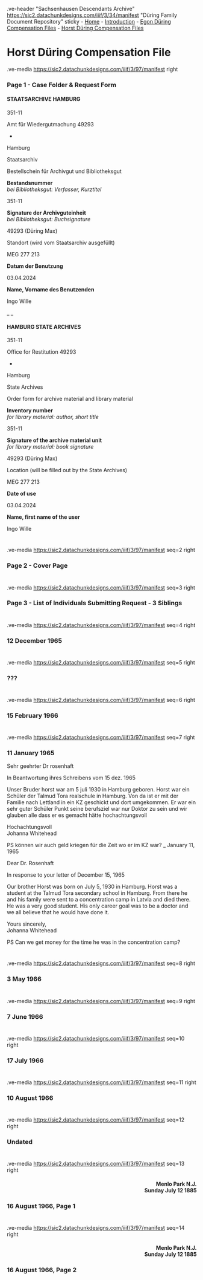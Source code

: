 .ve-header "Sachsenhausen Descendants Archive" https://sic2.datachunkdesigns.com/iiif/3/34/manifest "Düring Family Document Repository" sticky
    - [Home](/)
    - [Introduction](/introduction)
    - [Egon Düring Compensation Files](/egon-during-compensation)
    - [Horst Düring Compensation Files](/horst-during-compensation)
    
# Horst Düring Compensation File

.ve-media https://sic2.datachunkdesigns.com/iiif/3/97/manifest right

### Page 1 - Case Folder & Request Form

<b><h4>STAATSARCHIVE HAMBURG</h4></b>

351-11

Amt für Wiedergutmachung
49293

-

Hamburg

Staatsarchiv

Bestellschein für Archivgut und Bibliotheksgut

<b>Bestandsnummer</b><br><i>bei Bibliotheksgut: Verfasser, Kurztitel</i>

351-11

<b>Signature der Archivguteinheit</b><br><i>bei Bibliotheksgut: Buchsignature</i>

49293 (Düring Max)

Standort (wird vom Staatsarchiv ausgefüllt)

MEG 277 213

<b>Datum der Benutzung</b>

03.04.2024

<b>Name, Vorname des Benutzenden</b>

Ingo Wille

_  _ 

<b><h4>HAMBURG STATE ARCHIVES</h4></b>

351-11

Office for Restitution
49293

-

Hamburg

State Archives

Order form for archive material and library material

<b>Inventory number</b><br><i>for library material: author, short title</i>

351-11

<b>Signature of the archive material unit</b><br><i>for library material: book signature</i>

49293 (Düring Max)

Location (will be filled out by the State Archives)

MEG 277 213

<b>Date of use</b>

03.04.2024

<b>Name, first name of the user</b>

Ingo Wille

# 

.ve-media https://sic2.datachunkdesigns.com/iiif/3/97/manifest seq=2 right

### Page 2 - Cover Page

# 

.ve-media https://sic2.datachunkdesigns.com/iiif/3/97/manifest seq=3 right

### Page 3 - List of Individuals Submitting Request - 3 Siblings

# 

.ve-media https://sic2.datachunkdesigns.com/iiif/3/97/manifest seq=4 right

### 12 December 1965

# 

.ve-media https://sic2.datachunkdesigns.com/iiif/3/97/manifest seq=5 right

### ???

# 

.ve-media https://sic2.datachunkdesigns.com/iiif/3/97/manifest seq=6 right


### 15 February 1966

# 

.ve-media https://sic2.datachunkdesigns.com/iiif/3/97/manifest seq=7 right

### 11 January 1965

Sehr geehrter Dr rosenhaft 

In Beantwortung ihres Schreibens vom 15 dez. 1965 

Unser Bruder horst war am 5 juli 1930 in Hamburg geboren. Horst war ein Schüler der Talmud Tora realschule in Hamburg. Von da ist er mit der Familie nach Lettland in ein KZ geschickt und dort umgekommen. Er war ein sehr guter Schüler Punkt seine berufsziel war nur Doktor zu sein und wir glauben alle dass er es gemacht hätte hochachtungsvoll 

Hochachtungsvoll<br>Johanna Whitehead

PS können wir auch geld kriegen für die Zeit wo er im KZ war?
_ 
January 11, 1965

Dear Dr. Rosenhaft

In response to your letter of December 15, 1965

Our brother Horst was born on July 5, 1930 in Hamburg. Horst was a student at the Talmud Tora secondary school in Hamburg. From there he and his family were sent to a concentration camp in Latvia and died there. He was a very good student. His only career goal was to be a doctor and we all believe that he would have done it. 

Yours sincerely,<br>Johanna Whitehead

PS Can we get money for the time he was in the concentration camp?


# 

.ve-media https://sic2.datachunkdesigns.com/iiif/3/97/manifest seq=8 right

### 3 May 1966

# 

.ve-media https://sic2.datachunkdesigns.com/iiif/3/97/manifest seq=9 right

### 7 June 1966

# 

.ve-media https://sic2.datachunkdesigns.com/iiif/3/97/manifest seq=10 right

### 17 July 1966

# 

.ve-media https://sic2.datachunkdesigns.com/iiif/3/97/manifest seq=11 right

### 10 August 1966

# 

.ve-media https://sic2.datachunkdesigns.com/iiif/3/97/manifest seq=12 right

### Undated 

# 

.ve-media https://sic2.datachunkdesigns.com/iiif/3/97/manifest seq=13 right

<div style="text-align: right"><h4>Menlo Park N.J.<br>Sunday July 12 1885</h4></div>

### 16 August 1966, Page 1

# 

.ve-media https://sic2.datachunkdesigns.com/iiif/3/97/manifest seq=14 right

<div style="text-align: right"><h4>Menlo Park N.J.<br>Sunday July 12 1885</h4></div>

### 16 August 1966, Page 2
